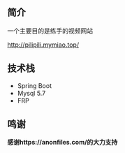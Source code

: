 ## 简介

一个主要目的是练手的视频网站

http://pilipili.mymiao.top/

## 技术栈

- Spring Boot
- Mysql 5.7
- FRP



## 鸣谢

**感谢https://anonfiles.com/的大力支持**
